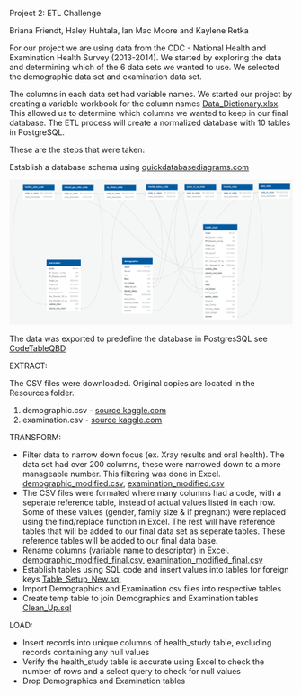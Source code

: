 Project 2: ETL Challenge

Briana Friendt, Haley Huhtala, Ian Mac Moore and Kaylene Retka

For our project we are using data from the CDC - National Health and Examination Health Survey (2013-2014). We started by exploring the data and determining which of the 6 data sets we wanted to use. We selected the demographic data set and examination data set. 

The columns in each data set had variable names. We started our project by creating a variable workbook for the column names [Data_Dictionary.xlsx](Data_Dictionary.xlsx). This allowed us to determine which columns we wanted to keep in our final database. The ETL process will create a normalized database with 10 tables in PostgreSQL. 

These are the steps that were taken:

Establish a database schema using [quickdatabasediagrams.com](https://www.quickdatabasediagrams.com/)

![ERD.PNG](ERD.PNG)

The data was exported to predefine the database in PostgresSQL see [CodeTableQBD](CodeTableQDB.txt)

EXTRACT: 

The CSV files were downloaded. Original copies are located in the Resources folder.
1. demographic.csv - [source kaggle.com](https://www.kaggle.com/cdc/national-health-and-nutrition-examination-survey?select=demographic.csv)
2. examination.csv - [source kaggle.com](https://www.kaggle.com/cdc/national-health-and-nutrition-examination-survey?select=examination.csv)


TRANSFORM:

- Filter data to narrow down focus (ex. Xray results and oral health). The data set had over 200 columns, these were narrowed down to a more manageable number. This filtering was done in Excel. [demographic_modified.csv](Resources/demographic_modified.csv), [examination_modified.csv](Resources/examination.csv)
- The CSV files were formated where many columns had a code, with a seperate reference table, instead of actual values listed in each row. Some of these values (gender, family size & if pregnant) were replaced using the find/replace function in Excel. The rest will have reference tables that will be added to our final data set as seperate tables. These reference tables will be added to our final data base.  
- Rename columns (variable name to descriptor) in Excel. [demographic_modified_final.csv](Resources/demographic_modified_final.csv), [examination_modified_final.csv](Resources/examination_modified_final.csv)
- Establish tables using SQL code and insert values into tables for foreign keys [Table_Setup_New.sql](Table_Setup_New.sql)
- Import Demographics and Examination csv files into respective tables 
- Create temp table to join Demographics and Examination tables [Clean_Up.sql](Clean_Up.sql) 



LOAD: 
- Insert records into unique columns of health_study table, excluding records containing any null values
- Verify the health_study table is accurate using Excel to check the number of rows and a select query to check for null values
- Drop Demographics and Examination tables